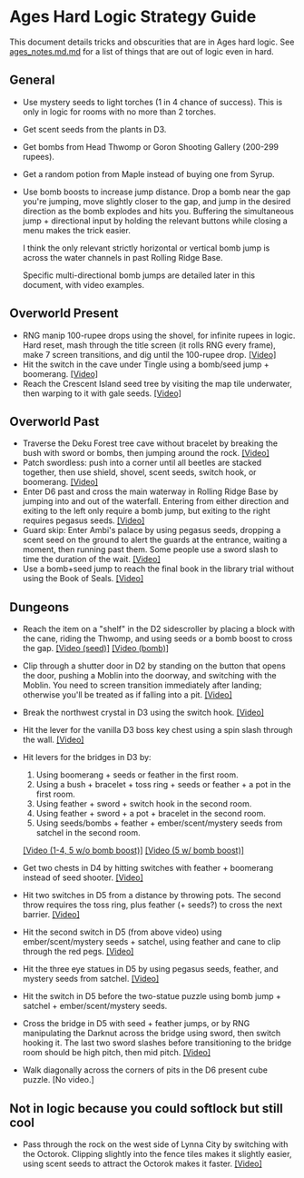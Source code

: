 # Ages Hard Logic Strategy Guide

This document details tricks and obscurities that are in Ages hard logic.
See
[ages_notes.md.md](https://github.com/jangler/oracles-randomizer/blob/doc/ages_notes.md)
for a list of things that are out of logic even in hard.

## General

- Use mystery seeds to light torches (1 in 4 chance of success). This is only
  in logic for rooms with no more than 2 torches.
- Get scent seeds from the plants in D3.
- Get bombs from Head Thwomp or Goron Shooting Gallery (200-299 rupees).
- Get a random potion from Maple instead of buying one from Syrup.
- Use bomb boosts to increase jump distance. Drop a bomb near the gap you're
  jumping, move slightly closer to the gap, and jump in the desired direction
  as the bomb explodes and hits you. Buffering the simultaneous jump +
  directional input by holding the relevant buttons while closing a menu makes
  the trick easier.

  I think the only relevant strictly horizontal or vertical bomb jump is across
  the water channels in past Rolling Ridge Base.

  Specific multi-directional bomb jumps are detailed later in this document,
  with video examples.

## Overworld Present

- RNG manip 100-rupee drops using the shovel, for infinite rupees in logic.
  Hard reset, mash through the title screen (it rolls RNG every frame), make 7
  screen transitions, and dig until the 100-rupee drop.
  [[Video]](https://streamable.com/qowrs)
- Hit the switch in the cave under Tingle using a bomb/seed jump + boomerang.
  [[Video]](https://streamable.com/ly1vn)
- Reach the Crescent Island seed tree by visiting the map tile underwater, then
  warping to it with gale seeds. [[Video]](https://streamable.com/4bwyq)

## Overworld Past

- Traverse the Deku Forest tree cave without bracelet by breaking the bush with
  sword or bombs, then jumping around the rock.
  [[Video]](https://streamable.com/oxzk1)
- Patch swordless: push into a corner until all beetles are stacked together,
  then use shield, shovel, scent seeds, switch hook, or boomerang.
  [[Video]](https://streamable.com/iznvd)
- Enter D6 past and cross the main waterway in Rolling Ridge Base by jumping
  into and out of the waterfall. Entering from either direction and exiting to
  the left only require a bomb jump, but exiting to the right requires pegasus
  seeds. [[Video]](https://streamable.com/sk6r3)
- Guard skip: Enter Ambi's palace by using pegasus seeds, dropping a scent seed
  on the ground to alert the guards at the entrance, waiting a moment, then
  running past them. Some people use a sword slash to time the duration of the
  wait. [[Video]](https://streamable.com/68dd7)
- Use a bomb+seed jump to reach the final book in the library trial without
  using the Book of Seals. [[Video]](https://streamable.com/jkv19)

## Dungeons

- Reach the item on a "shelf" in the D2 sidescroller by placing a block with
  the cane, riding the Thwomp, and using seeds or a bomb boost to cross the
  gap. [[Video (seed)]](https://streamable.com/t88r7)
  [[Video (bomb)]](https://www.youtube.com/watch?v=2BwkmYC3mt0)
- Clip through a shutter door in D2 by standing on the button that opens the
  door, pushing a Moblin into the doorway, and switching with the Moblin. You
  need to screen transition immediately after landing; otherwise you'll be
  treated as if falling into a pit. [[Video]](https://streamable.com/jqquv)
- Break the northwest crystal in D3 using the switch hook.
  [[Video]](https://streamable.com/e3qgf)
- Hit the lever for the vanilla D3 boss key chest using a spin slash through
  the wall. [[Video]](https://streamable.com/glehv)
- Hit levers for the bridges in D3 by:
	1. Using boomerang + seeds or feather in the first room.
	2. Using a bush + bracelet + toss ring + seeds or feather + a pot in the
	   first room.
	3. Using feather + sword + switch hook in the second room.
	4. Using feather + sword + a pot + bracelet in the second room.
	5. Using seeds/bombs + feather + ember/scent/mystery seeds from satchel in
	   the second room.

  [[Video (1-4, 5 w/o bomb boost)]](https://streamable.com/6uo8u)
  [[Video (5 w/ bomb boost)]](https://clips.twitch.tv/LazyImpartialLadiesMVGame)
- Get two chests in D4 by hitting switches with feather + boomerang instead of
  seed shooter. [[Video]](https://streamable.com/2behr)
- Hit two switches in D5 from a distance by throwing pots. The second throw
  requires the toss ring, plus feather (+ seeds?) to cross the next barrier.
  [[Video]](https://streamable.com/b9xp3)
- Hit the second switch in D5 (from above video) using ember/scent/mystery
  seeds + satchel, using feather and cane to clip through the red pegs.
  [[Video]](https://clips.twitch.tv/RefinedBlightedPuffinPupper)
- Hit the three eye statues in D5 by using pegasus seeds, feather, and
  mystery seeds from satchel. [[Video]](https://streamable.com/hbyt6)
- Hit the switch in D5 before the two-statue puzzle using bomb jump + satchel +
  ember/scent/mystery seeds.
- Cross the bridge in D5 with seed + feather jumps, or by RNG manipulating the
  Darknut across the bridge using sword, then switch hooking it. The last two
  sword slashes before transitioning to the bridge room should be high pitch,
  then mid pitch. [[Video]](https://streamable.com/guma6)
- Walk diagonally across the corners of pits in the D6 present cube puzzle. [No
  video.]

## Not in logic because you could softlock but still cool

- Pass through the rock on the west side of Lynna City by switching with the
  Octorok. Clipping slightly into the fence tiles makes it slightly easier,
  using scent seeds to attract the Octorok makes it faster.
  [[Video]](https://streamable.com/3r6uv)
